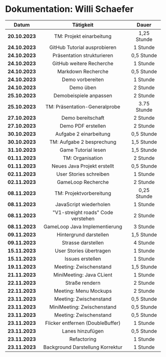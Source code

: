 # Dokumentation: Willi Schaefer

|     Datum      |               Tätigkeit                |    Dauer    
|:--------------:|:--------------------------------------:|:-----------:|
| **20.10.2023** |  TM: Projekt einarbeitung              | 1,25 Stunde |
| **24.10.2023** |  GitHub Tutorial ausprobieren          |    1 Stunde |
| **24.10.2023** |  Präsentation strukturieren            |  0,5 Stunde |
| **24.10.2023** |  GitHub weitere Recherche              |    1 Stunde |
| **24.10.2023** |  Markdown Recherche                    |  0,5 Stunde |
| **24.10.2023** |  Demo vorbereiten                      |    1 Stunde |
| **24.10.2023** |  Demo üben                             |    2 Stunde |
| **25.10.2023** |  Demobeispiele anpassen                |    2 Stunde |
| **25.10.2023** |  TM: Präsentation-Generalprobe         | 3.75 Stunde |
| **27.10.2023** |  Demo bereitschaft                     |    2 Stunde |
| **27.10.2023** |  Demo PDF erstellen                    |    2 Stunde |
| **30.10.2023** |  Aufgabe 2 einarbeitung                |  0,5 Stunde |
| **30.10.2023** |  TM: Aufgabe 2 besprechung             |  1,5 Stunde |
| **31.10.2023** |  Game Tutorial lesen                   |  1,5 Stunde |
| **01.11.2023** |  TM: Organisation                      |    2 Stunde |
| **01.11.2023** |  Neues Java Projekt erstellt           |  0,5 Stunde |
| **02.11.2023** |  User Stories schreiben                |    1 Stunde |
| **02.11.2023** |  GameLoop Recherche                    |    2 Stunde |
| **08.11.2023** |  TM: Projektvorbereitung               | 0,25 Stunde |
| **08.11.2023** |  JavaScript wiederholen                |    1 Stunde |
| **08.11.2023** |  "V1-streight roads" Code verstehen    |    2 Stunde |
| **08.11.2023** |  GameLoop Java Implementierung         |    3 Stunde |
| **09.11.2023** |  Hintergrund darstellen                |  1,5 Stunde |
| **09.11.2023** |  Strasse darstellen                    |    4 Stunde |
| **15.11.2023** |  User Stories übertragen               |    1 Stunde |
| **15.11.2023** |  Issues erstellen                      |    1 Stunde |
| **19.11.2023** |  Meeting: Zwischenstand                |  1,5 Stunde |
| **21.11.2023** |  MiniMeeting: Java CLient              |    1 Stunde |
| **22.11.2023** |  Straße rendern                        |    2 Stunde |
| **22.11.2023** |  Meeting: Menu Mockups                 |    2 Stunde |
| **23.11.2023** |  Meeting: Zwischenstand                |  0,5 Stunde |
| **23.11.2023** |  MiniMeeting: Zwischenstand            |  0,5 Stunde |
| **23.11.2023** |  Meeting: Zwischenstand                |  0,5 Stunde |
| **23.11.2023** |  Flicker entfernen (DoubleBuffer)      |    1 Stunde |
| **23.11.2023** |  Lanes hinzufügen                      |  0,5 Stunde |
| **23.11.2023** |  Refactoring                           |    1 Stunde |
| **23.11.2023** |  Background Darstellung Korrektur      |    1 Stunde |
